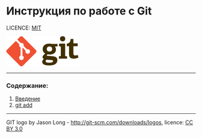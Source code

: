 
# Инструкция по работе с Git

LICENCE: [MIT](./licence.md)

![](./assets/192px-Git-logo.svg.png)

---

### Содержание:
1. [Введение](./assets/punkt1.md)
2. [git add](./add.md)

---
GIT logo by Jason Long - http://git-scm.com/downloads/logos,
licence: [CC BY 3.0](https://creativecommons.org/licenses/by/3.0/)